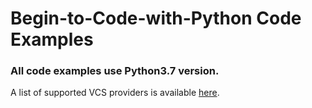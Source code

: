 # Begin-to-Code-with-Python Code Examples

### All code examples use Python3.7 version.


A list of supported VCS providers is available [here](https://www.terraform.io/docs/cloud/vcs/index.html#supported-vcs-providers). 

